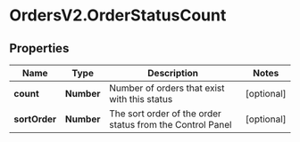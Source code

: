 # OrdersV2.OrderStatusCount

## Properties
Name | Type | Description | Notes
------------ | ------------- | ------------- | -------------
**count** | **Number** | Number of orders that exist with this status | [optional] 
**sortOrder** | **Number** | The sort order of the order status from the Control Panel | [optional] 
